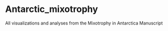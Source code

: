 # Antarctic_mixotrophy
All visualizations and analyses from the Mixotrophy in Antarctica Manuscript
